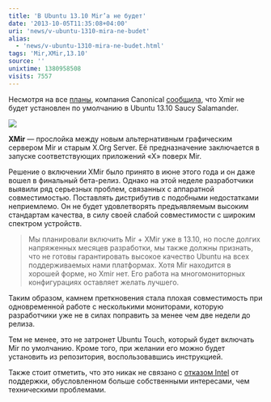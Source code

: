 ```yaml
---
title: 'В Ubuntu 13.10 Mir’а не будет'
date: '2013-10-05T11:35:08+04:00'
uri: 'news/v-ubuntu-1310-mira-ne-budet'
alias: 
  - 'news/v-ubuntu-1310-mira-ne-budet.html'
tags: 'Mir,XMir,13.10'
source: ''
unixtime: 1380958508
visits: 7557
---
```

Несмотря на все [планы](news/ubuntu-1310-budet-ispolzovat-mir-po-umolchaniyu), компания Canonical [сообщила](https://lists.ubuntu.com/archives/ubuntu-devel/2013-October/037695.html), что Xmir не будет установлен по умолчанию в Ubuntu 13.10 Saucy Salamander.

[![](img/2013/10/05/11-00/9519371784.jpg)](img/2013/10/05/11-00/9519371784.jpg)

**XMir** — прослойка между новым альтернативным графическим сервером Mir и старым X.Org Server. Её предназначение заключается в запуске соответствующих приложений «X» поверх Mir.

Решение о включении XMir было принято в июне этого года и он даже вошел в финальный бета-релиз. Однако на этой неделе разработчики выявили ряд серьезных проблем, связанных с аппаратной совместимостью. Поставлять дистрибутив с подобными недостатками неприемлемо. Он не будет удовлетворять предъявляемым высоким стандартам качества, в силу своей слабой совместимости с широким спектром устройств.

> Мы планировали включить Mir + XMir уже в 13.10, но после долгих напряженных месяцев разработки, мы также должны признать, что не готовы гарантировать высокое качество Ubuntu на всех поддерживаемых нами платформах. Хотя Mir находится в хорошей форме, но Xmir нет. Его работа на многомониторных конфигурациях оставляет желать лучшего.

Таким образом, камнем преткновения стала плохая совместимость при одновременной работе с несколькими мониторами, которую разработчики уже не в силах поправить за менее чем две недели до релиза.

Тем не менее, это не затронет Ubuntu Touch, который будет включать Mir по умолчанию. Кроме того, при желании его можно будет установить из репозитория, воспользовавшись инструкцией.

Также стоит отметить, что это никак не связано с [отказом Intel](news/dajdzhest-novostej-ubuntu-1-na-seredinu-sentyabrya) от поддержки, обусловленном больше собственными интересами, чем техническими проблемами.
